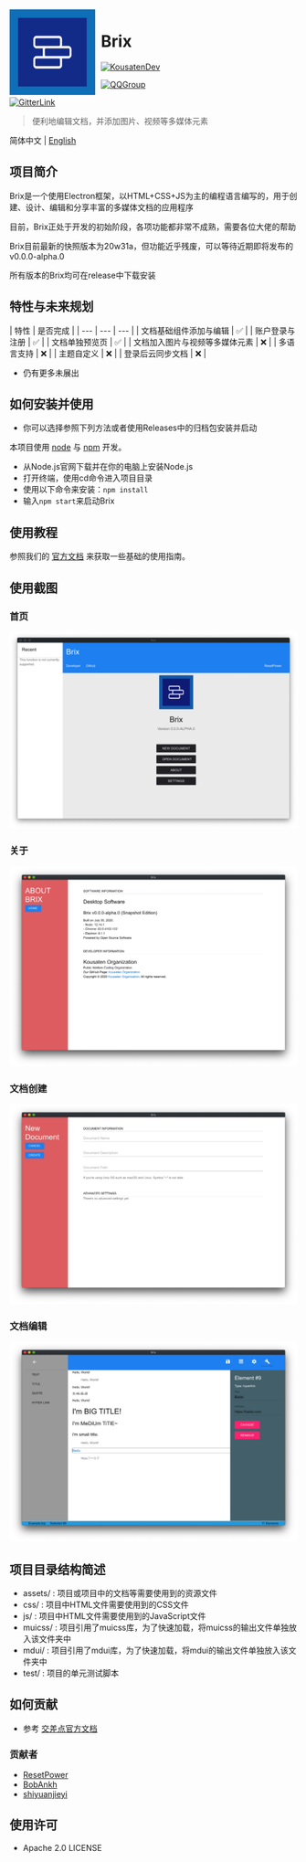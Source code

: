 <img width="150" height="150" align="left" style="float: left; margin: 0 10px 0 0;" alt="Brix Logo" src="assets/Brix.png">

# Brix

[![KousatenDev](https://img.shields.io/badge/Development-Kousaten-00bfff?style=flat-square)](https://github.com/kousaten)

[![QQGroup](https://img.shields.io/badge/QQGroup-698353248-f28258?style=flat-square)](http://xsdggw.cn/t/web/baidu/?%E7%9F%A5%E9%81%93%E7%BE%A4%E5%8F%B7%E6%80%8E%E4%B9%88%E5%8A%A0%E5%85%A5qq%E7%BE%A4)

[![GitterLink](https://img.shields.io/badge/ChatOn-Gitter-177cb0?style=flat-square)](https://gitter.im/Kousaten-Dev/community?utm_source=badge&utm_medium=badge&utm_campaign=pr-badge)

> 便利地编辑文档，并添加图片、视频等多媒体元素

简体中文 | [English](README.md)

## 项目简介

Brix是一个使用Electron框架，以HTML+CSS+JS为主的编程语言编写的，用于创建、设计、编辑和分享丰富的多媒体文档的应用程序

目前，Brix正处于开发的初始阶段，各项功能都非常不成熟，需要各位大佬的帮助

Brix目前最新的快照版本为20w31a，但功能近乎残废，可以等待近期即将发布的 v0.0.0-alpha.0

所有版本的Brix均可在release中下载安装

## 特性与未来规划

| 特性 | 是否完成 |
| --- | --- | --- |
| 文档基础组件添加与编辑 | ✅ |
| 账户登录与注册 | ✅ |
| 文档单独预览页 | ✅ |
| 文档加入图片与视频等多媒体元素 | ❌ |
| 多语言支持 | ❌ |
| 主题自定义 | ❌ |
| 登录后云同步文档 | ❌ |

- 仍有更多未展出

## 如何安装并使用

- 你可以选择参照下列方法或者使用Releases中的归档包安装并启动

本项目使用 [node](nodejs.org) 与 [npm](npmjs.org) 开发。

- 从Node.js官网下载并在你的电脑上安装Node.js
- 打开终端，使用cd命令进入项目目录
- 使用以下命令来安装：`npm install`
- 输入`npm start`来启动Brix

## 使用教程

参照我们的 [官方文档](https://kousaten.github.io/brix/) 来获取一些基础的使用指南。

## 使用截图

### 首页

![assets/demo-0.jpg](assets/demo-0.jpg)

### 关于

![assets/demo-1.jpg](assets/demo-1.jpg)

### 文档创建

![assets/demo-2.jpg](assets/demo-2.jpg)

### 文档编辑

![assets/demo-3.jpg](assets/demo-3.jpg)

## 项目目录结构简述

- assets/ : 项目或项目中的文档等需要使用到的资源文件
- css/ : 项目中HTML文件需要使用到的CSS文件
- js/ : 项目中HTML文件需要使用到的JavaScript文件
- muicss/ : 项目引用了muicss库，为了快速加载，将muicss的输出文件单独放入该文件夹中
- mdui/ : 项目引用了mdui库，为了快速加载，将mdui的输出文件单独放入该文件夹中
- test/ : 项目的单元测试脚本

## 如何贡献

- 参考 [交差点官方文档](https://kousaten.github.io/#/Contributing)

### 贡献者

- [ResetPower](https://github.com/ResetPower)
- [BobAnkh](https://github.com/BobAnkh)
- [shiyuanjieyi](https://github.com/Thinker-Zhang)

## 使用许可

- Apache 2.0 LICENSE
